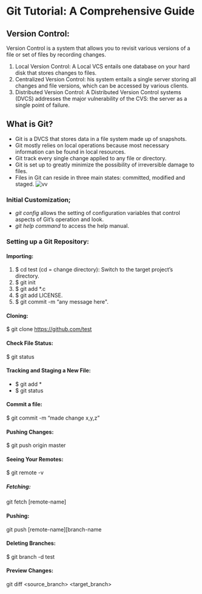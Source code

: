 # Git Tutorial: A Comprehensive Guide

## Version Control:
Version Control is a system that allows you to revisit various versions of a file or set of files by recording changes. 
1. Local Version Control: A Local VCS entails one database on your hard disk that stores changes to files.
2. Centralized Version Control: his system entails a single server storing all changes and file versions, which can be accessed by various clients.
3. Distributed Version Control: A Distributed Version Control systems (DVCS) addresses the major vulnerability of the CVS: the server as a single point of failure.
 
 ## What is Git?
 * Git is a DVCS that stores data in a file system made up of snapshots. 
 * Git mostly relies on local operations because most necessary information can be found in local resources.
 * Git track every single change applied to any file or directory.
 * Git is set up to greatly minimize the possibility of irreversible damage to files.
 * Files in Git can reside in three main states: committed, modified and staged.
 ![vv](https://blog.udemy.com/wp-content/uploads/2015/08/image066.png)
 
 ### Initial Customization;
 * *git config* allows the setting of configuration variables that control aspects of Git’s operation and look.
 * *git help command* to access the help manual.
 
 ### Setting up a Git Repository:
 
 #### Importing:
 1. $ cd test (cd = change directory): Switch to the target project’s directory.
 2. $ git init
 3. $ git add *.c
 4. $ git add LICENSE.
 5. $ git commit -m “any message here".
 
 #### Cloning:
 $ git clone https://github.com/test
 
 #### Check File Status:
 $ git status
 
 #### Tracking and Staging a New File:
 * $ git add *
 * $ git status
 
 #### Commit a file:
 $ git commit -m “made change x,y,z”
 
 #### Pushing Changes:
 $ git push origin master
 
 #### Seeing Your Remotes:
 $ git remote -v
 
 ##### Fetching:
 git fetch [remote-name]
 
 #### Pushing: 
 git push [remote-name][branch-name
 
 #### Deleting Branches:
 $ git branch -d test
 
 #### Preview Changes:
 git diff <source_branch> <target_branch>
